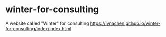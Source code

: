 # winter-for-consulting
A website called "Winter" for consulting
https://lynachen.github.io/winter-for-consulting/index/index.html

